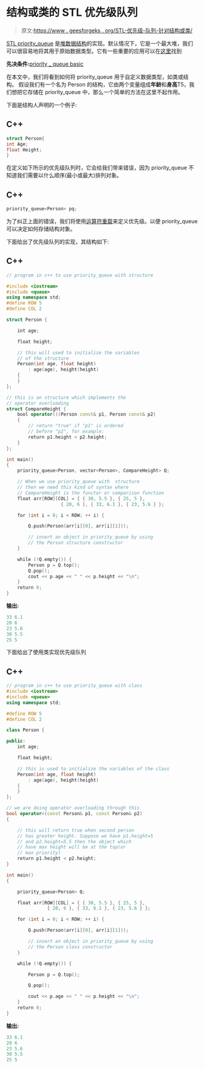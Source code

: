 # 结构或类的 STL 优先级队列

> 原文:[https://www . geesforgeks . org/STL-优先级-队列-针对结构或类/](https://www.geeksforgeeks.org/stl-priority-queue-for-structure-or-class/)

[STL priority_queue](https://www.geeksforgeeks.org/priority-queue-in-cpp-stl/) 是[堆数据结构](https://www.geeksforgeeks.org/heap-data-structure/)的实现。默认情况下，它是一个最大堆，我们可以很容易地将其用于原始数据类型。它有一些重要的应用可以在[这里](https://www.geeksforgeeks.org/applications-priority-queue/)找到

**先决条件:**[priority _ queue basic](https://www.geeksforgeeks.org/priority_queuepush-priority_queuepop-c-stl/)

在本文中，我们将看到如何将 priority_queue 用于自定义数据类型，如类或结构。
假设我们有一个名为 Person 的结构，它由两个变量组成**年龄**和**身高**T5，我们想把它存储在 priority_queue 中，那么一个简单的方法在这里不起作用。

下面是结构人声明的一个例子:

## C++

```cpp
struct Person{
int Age;
float Height;
}
```

在定义如下所示的优先级队列时，它会给我们带来错误，因为 priority_queue 不知道我们需要以什么顺序(最小或最大)排列对象。

## C++

```cpp
priority_queue<Person> pq;
```

为了纠正上面的错误，我们将使用[运算符重载](https://www.geeksforgeeks.org/operator-overloading-c/)来定义优先级。以便 priority_queue 可以决定如何存储结构对象。

下面给出了优先级队列的实现，其结构如下:

## C++

```cpp
// program in c++ to use priority_queue with structure

#include <iostream>
#include <queue>
using namespace std;
#define ROW 5
#define COL 2

struct Person {

    int age;

    float height;

    // this will used to initialize the variables
    // of the structure
    Person(int age, float height)
        : age(age), height(height)
    {
    }
};

// this is an structure which implements the
// operator overloading
struct CompareHeight {
    bool operator()(Person const& p1, Person const& p2)
    {
        // return "true" if "p1" is ordered
        // before "p2", for example:
        return p1.height < p2.height;
    }
};

int main()
{
    priority_queue<Person, vector<Person>, CompareHeight> Q;

    // When we use priority_queue with  structure
    // then we need this kind of syntax where
    // CompareHeight is the functor or comparison function
    float arr[ROW][COL] = { { 30, 5.5 }, { 25, 5 },
                    { 20, 6 }, { 33, 6.1 }, { 23, 5.6 } };

    for (int i = 0; i < ROW; ++ i) {

        Q.push(Person(arr[i][0], arr[i][1]));

        // insert an object in priority_queue by using
        // the Person structure constructor
    }

    while (!Q.empty()) {
        Person p = Q.top();
        Q.pop();
        cout << p.age << " " << p.height << "\n";
    }
    return 0;
}
```

**输出:**

```cpp
33 6.1
20 6
23 5.6
30 5.5
25 5
```

下面给出了使用类实现优先级队列

## C++

```cpp
// program in c++ to use priority_queue with class
#include <iostream>
#include <queue>
using namespace std;

#define ROW 5
#define COL 2

class Person {

public:
    int age;

    float height;

    // this is used to initialize the variables of the class
    Person(int age, float height)
        : age(age), height(height)
    {
    }
};

// we are doing operator overloading through this
bool operator<(const Person& p1, const Person& p2)
{

    // this will return true when second person
    // has greater height. Suppose we have p1.height=5
    // and p2.height=5.5 then the object which
    // have max height will be at the top(or
    // max priority)
    return p1.height < p2.height;
}

int main()
{

    priority_queue<Person> Q;

    float arr[ROW][COL] = { { 30, 5.5 }, { 25, 5 },
               { 20, 6 }, { 33, 6.1 }, { 23, 5.6 } };

    for (int i = 0; i < ROW; ++ i) {

        Q.push(Person(arr[i][0], arr[i][1]));

        // insert an object in priority_queue by using
        // the Person class constructor
    }

    while (!Q.empty()) {

        Person p = Q.top();

        Q.pop();

        cout << p.age << " " << p.height << "\n";
    }
    return 0;
}
```

**输出:**

```cpp
33 6.1
20 6
23 5.6
30 5.5
25 5
```
